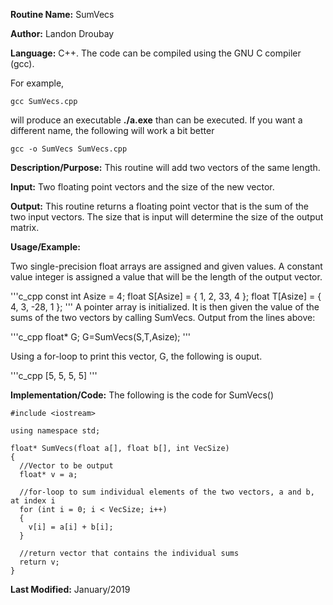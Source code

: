 **Routine Name:**           SumVecs

**Author:** Landon Droubay

**Language:** C++. The code can be compiled using the GNU C compiler (gcc).

For example,

    gcc SumVecs.cpp

will produce an executable **./a.exe** than can be executed. If you want a different name, the following will work a bit
better

    gcc -o SumVecs SumVecs.cpp

**Description/Purpose:** This routine will add two vectors of the same length.

**Input:** Two floating point vectors and the size of the new vector.

**Output:** This routine returns a floating point vector that is the sum of the two input vectors. The size that is input 
will determine the size of the output matrix.

**Usage/Example:**

Two single-precision float arrays are assigned and given values. A constant value integer is assigned a value that will be 
the length of the output vector.

'''c_cpp
const int Asize = 4;
float S[Asize] = { 1, 2, 33, 4 };
float T[Asize] = { 4, 3, -28, 1 };
'''
A pointer array is initialized. It is then given the value of the sums of the two vectors by calling SumVecs.
Output from the lines above:

'''c_cpp
float* G;
G=SumVecs(S,T,Asize);
'''

Using a for-loop to print this vector, G, the following is ouput.

'''c_cpp
[5, 5, 5, 5]
'''

**Implementation/Code:** The following is the code for SumVecs()

```c_cpp
#include <iostream>

using namespace std;

float* SumVecs(float a[], float b[], int VecSize)
{
  //Vector to be output
  float* v = a;

  //for-loop to sum individual elements of the two vectors, a and b, at index i
  for (int i = 0; i < VecSize; i++)
  {
    v[i] = a[i] + b[i];
  }

  //return vector that contains the individual sums
  return v;
}
```
**Last Modified:** January/2019
